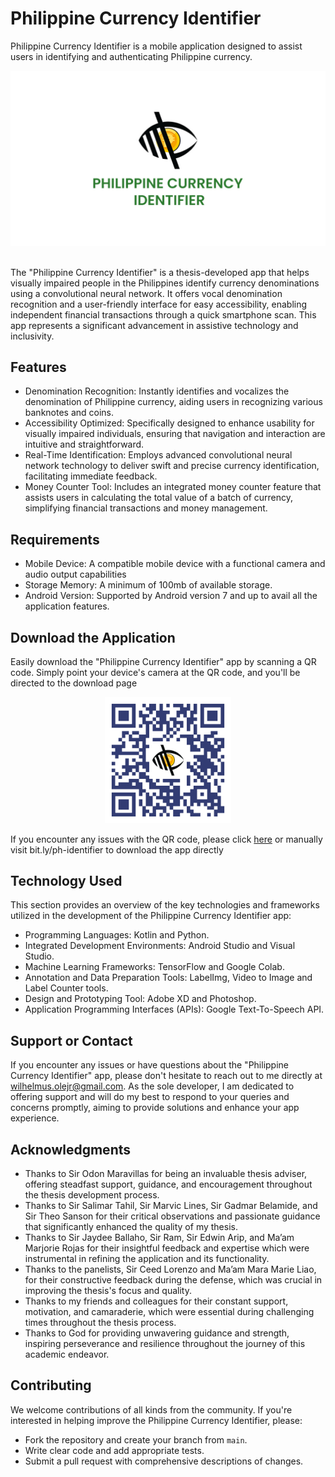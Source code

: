 # Philippine Currency Identifier
Philippine Currency Identifier is a mobile application designed to assist users in identifying and authenticating Philippine currency.

<div align="center">
  <img src="markup/banner.jpg">
</div>

<br>

<p>
The "Philippine Currency Identifier" is a thesis-developed app that helps visually impaired people in the Philippines identify currency denominations using a convolutional neural network. It offers vocal denomination recognition and a user-friendly interface for easy accessibility, enabling independent financial transactions through a quick smartphone scan. This app represents a significant advancement in assistive technology and inclusivity.</p>

## Features
* Denomination Recognition: Instantly identifies and vocalizes the denomination of Philippine currency, aiding users in recognizing various banknotes and coins.
* Accessibility Optimized: Specifically designed to enhance usability for visually impaired individuals, ensuring that navigation and interaction are intuitive and straightforward.
* Real-Time Identification: Employs advanced convolutional neural network technology to deliver swift and precise currency identification, facilitating immediate feedback.
* Money Counter Tool: Includes an integrated money counter feature that assists users in calculating the total value of a batch of currency, simplifying financial transactions and money management.



## Requirements
* Mobile Device: A compatible mobile device with a functional camera and audio output capabilities
* Storage Memory: A minimum of 100mb of available storage.
* Android Version: Supported by Android version 7 and up to avail all the application features.

## Download the Application
<p>Easily download the "Philippine Currency Identifier" app by scanning a QR code. Simply point your device's camera at the QR code, and you'll be directed to the download page</p>

<div align="center">
  <img src="markup/app_qr_3.png" width="40%">
</div>

<p>If you encounter any issues with the QR code, please click <a target="blank" href="https://bit.ly/ph-identifier">here</a> or manually visit bit.ly/ph-identifier to download the app directly</p>

## Technology Used
This section provides an overview of the key technologies and frameworks utilized in the development of the Philippine Currency Identifier app:

* Programming Languages: Kotlin and Python.
* Integrated Development Environments: Android Studio and Visual Studio.
* Machine Learning Frameworks: TensorFlow and Google Colab.
* Annotation and Data Preparation Tools: LabelImg, Video to Image and Label Counter tools.
* Design and Prototyping Tool: Adobe XD and Photoshop.
* Application Programming Interfaces (APIs): Google Text-To-Speech API.

## Support or Contact
If you encounter any issues or have questions about the "Philippine Currency Identifier" app, please don't hesitate to reach out to me directly at wilhelmus.olejr@gmail.com. As the sole developer, I am dedicated to offering support and will do my best to respond to your queries and concerns promptly, aiming to provide solutions and enhance your app experience.


## Acknowledgments
* Thanks to Sir Odon Maravillas for being an invaluable thesis adviser, offering steadfast support, guidance, and encouragement throughout the thesis development process.
* Thanks to Sir Salimar Tahil, Sir Marvic Lines, Sir Gadmar Belamide, and Sir Theo Sanson for their critical observations and passionate guidance that significantly enhanced the quality of my thesis.
* Thanks to Sir Jaydee Ballaho, Sir Ram, Sir Edwin Arip, and Ma’am Marjorie Rojas for their insightful feedback and expertise which were instrumental in refining the application and its functionality.
* Thanks to the panelists, Sir Ceed Lorenzo and Ma’am Mara Marie Liao, for their constructive feedback during the defense, which was crucial in improving the thesis's focus and quality.
* Thanks to my friends and colleagues for their constant support, motivation, and camaraderie, which were essential during challenging times throughout the thesis process.
* Thanks to God for providing unwavering guidance and strength, inspiring perseverance and resilience throughout the journey of this academic endeavor.

## Contributing
We welcome contributions of all kinds from the community. If you're interested in helping improve the Philippine Currency Identifier, please:
* Fork the repository and create your branch from `main`.
* Write clear code and add appropriate tests.
* Submit a pull request with comprehensive descriptions of changes.
